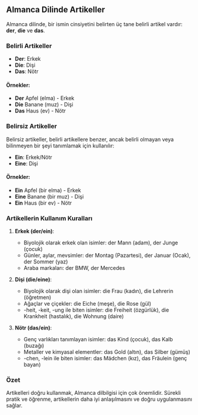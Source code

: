 ## Almanca Dilinde Artikeller

Almanca dilinde, bir ismin cinsiyetini belirten üç tane belirli artikel vardır: **der**, **die** ve **das**.

### Belirli Artikeller

- **Der**: Erkek
- **Die**: Dişi
- **Das**: Nötr

#### Örnekler:

- **Der** Apfel (elma) - Erkek
- **Die** Banane (muz) - Dişi
- **Das** Haus (ev) - Nötr

### Belirsiz Artikeller

Belirsiz artikeller, belirli artikellere benzer, ancak belirli olmayan veya bilinmeyen bir şeyi tanımlamak için kullanılır:

- **Ein**: Erkek/Nötr
- **Eine**: Dişi

#### Örnekler:

- **Ein** Apfel (bir elma) - Erkek
- **Eine** Banane (bir muz) - Dişi
- **Ein** Haus (bir ev) - Nötr

### Artikellerin Kullanım Kuralları

1. **Erkek (der/ein)**:
   - Biyolojik olarak erkek olan isimler: der Mann (adam), der Junge (çocuk)
   - Günler, aylar, mevsimler: der Montag (Pazartesi), der Januar (Ocak), der Sommer (yaz)
   - Araba markaları: der BMW, der Mercedes

2. **Dişi (die/eine)**:
   - Biyolojik olarak dişi olan isimler: die Frau (kadın), die Lehrerin (öğretmen)
   - Ağaçlar ve çiçekler: die Eiche (meşe), die Rose (gül)
   - -heit, -keit, -ung ile biten isimler: die Freiheit (özgürlük), die Krankheit (hastalık), die Wohnung (daire)

3. **Nötr (das/ein)**:
   - Genç varlıkları tanımlayan isimler: das Kind (çocuk), das Kalb (buzağı)
   - Metaller ve kimyasal elementler: das Gold (altın), das Silber (gümüş)
   - -chen, -lein ile biten isimler: das Mädchen (kız), das Fräulein (genç bayan)

### Özet

Artikelleri doğru kullanmak, Almanca dilbilgisi için çok önemlidir. Sürekli pratik ve öğrenme, artikellerin daha iyi anlaşılmasını ve doğru uygulanmasını sağlar.
